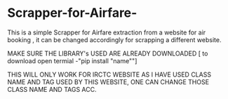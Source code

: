 # Scrapper-for-Airfare-

This is a simple Scrapper for Airfare extraction from a website for air booking , it can be changed accordingly for scrapping a different website.

MAKE SURE THE LIBRARY's USED ARE ALREADY DOWNLOADED [ to download open termial -"pip install "name""]

THIS WILL ONLY WORK FOR IRCTC WEBSITE AS I HAVE USED CLASS NAME AND TAG USED BY THIS WEBSITE, ONE CAN CHANGE THOSE CLASS NAME AND TAGS ACC.
